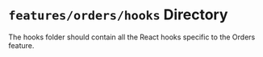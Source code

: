 # `features/orders/hooks` Directory

The hooks folder should contain all the React hooks specific to the Orders feature.
